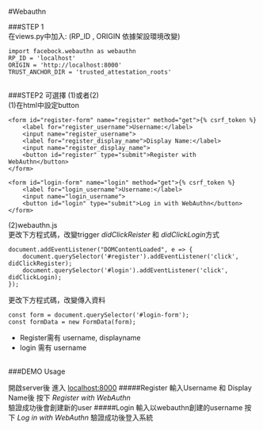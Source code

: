 #Webauthn

###STEP 1  
在views.py中加入: (RP_ID , ORIGIN 依據架設環境改變)

    import facebock.webauthn as webauthn
    RP_ID = 'localhost'
    ORIGIN = 'http://localhost:8000'
    TRUST_ANCHOR_DIR = 'trusted_attestation_roots'
##
###STEP2
可選擇 (1)或者(2)  
(1)在html中設定button
     
    <form id="register-form" name="register" method="get">{% csrf_token %}
        <label for="register_username">Username:</label>
        <input name="register_username">
        <label for="register_display_name">Display Name:</label>
        <input name="register_display_name">
        <button id="register" type="submit">Register with WebAuthn</button>
    </form>
    
    <form id="login-form" name="login" method="get">{% csrf_token %}
        <label for="login_username">Username:</label>
        <input name="login_username">
        <button id="login" type="submit">Log in with WebAuthn</button>
    </form>
(2)webauthn.js  
更改下方程式碼，改變trigger *didClickReister* 和 *didClickLogin*方式  
    
    document.addEventListener("DOMContentLoaded", e => {
        document.querySelector('#register').addEventListener('click', didClickRegister);
        document.querySelector('#login').addEventListener('click', didClickLogin);
    });

更改下方程式碼，改變傳入資料
    
    const form = document.querySelector('#login-form');
    const formData = new FormData(form);
* Register需有 username, displayname  
* login 需有 username  

##
###DEMO  Usage

開啟server後 進入 <localhost:8000>
#####Register
輸入Username 和 Display Name後 按下 *Register with WebAuthn*  
驗證成功後會創建新的user
#####Login
輸入以webauthn創建的username 按下 *Log in with WebAuthn*
驗證成功後登入系統